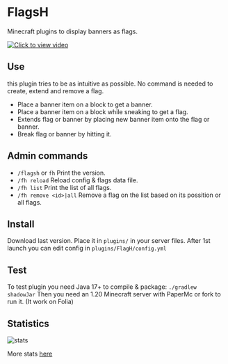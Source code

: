 # FlagsH
Minecraft plugins to display banners as flags.

[![Click to view video](https://img.youtube.com/vi/94QfPndYXYM/maxresdefault.jpg)](https://youtu.be/94QfPndYXYM)


## Use

this plugin tries to be as intuitive as possible. No command is needed to create, extend and remove a flag.

 - Place a banner item on a block to get a banner.
 - Place a banner item on a block while sneaking to get a flag.
 - Extends flag or banner by placing new banner item onto the flag or banner.
 - Break flag or banner by hitting it.


## Admin commands

 - `/flagsh` or `fh` Print the version.
 - `/fh reload` Reload config & flags data file.
 - `/fh list` Print the list of all flags.
 - `/fh remove <id>|all` Remove a flag on the list based on its possition or all flags.


## Install
Download last version.
Place it in `plugins/` in your server files.
After 1st launch you can edit config in `plugins/FlagH/config.yml`


## Test
To test plugin you need Java 17+ to compile & package: `./gradlew shadowJar`
Then you need an 1.20 Minecraft server with PaperMc or fork to run it. (It work on Folia)


## Statistics
<img align="center" src="https://bstats.org/signatures/bukkit/FlagsH.svg" alt="stats"/> 

More stats [here](https://bstats.org/plugin/bukkit/FlagsH/19981)
